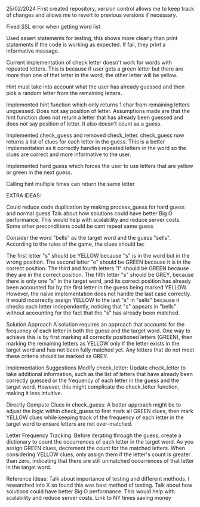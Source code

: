 25/02/2024
First created repository, version control allows me to keep track of changes and allows me to revert to previous versions if necessary. 

Fixed SSL error when getting word list

Used assert statements for testing, this shows more clearly than print statements if the code is working as expected. If fail, they print a informative message.

Current implementation of check letter doesn't work for words with repeated letters. This is because if user gets a green letter but there are more than one of that letter in the word, the other letter will be yellow.

Hint must take into account what the user has already guessed and then pick a random letter from the remaining letters.

Implemented hint function which only returns 1 char from remaining letters unguessed. Does not say position of letter. Assumptions made are that the hint function does not return a letter that has already been guessed and does not say position of letter. It also doesn't count as a guess.

Implemented check_guess and removed check_letter. check_guess now returns a list of clues for each letter in the guess. This is a better implementation as it correctly handles repeated letters in the word so the clues are correct and more informative to the user.

Implemented hard guess which forces the user to use letters that are yellow or green in the next guess.

Calling hint multiple times can return the same letter



EXTRA IDEAS:

Could reduce code duplication by making process_guess for hard guess and normal guess
Talk about how solutions could have better Big O performance. This would help with scalability and reduce server costs.
Some other preconditions could be cant repeat same guess








Consider the word "bells" as the target word and the guess "sells". According to the rules of the game, the clues should be:

The first letter "s" should be YELLOW because "s" is in the word but in the wrong position.
The second letter "e" should be GREEN because it is in the correct position.
The third and fourth letters "l" should be GREEN because they are in the correct position.
The fifth letter "s" should be GREY, because there is only one "s" in the target word, and its correct position has already been accounted for by the first letter in the guess being marked YELLOW.
However, the naive implementation does not handle the last case correctly. It would incorrectly assign YELLOW to the last "s" in "sells" because it checks each letter independently, noticing that "s" appears in "bells" without accounting for the fact that the "s" has already been matched.

Solution Approach
A solution requires an approach that accounts for the frequency of each letter in both the guess and the target word. One way to achieve this is by first marking all correctly positioned letters (GREEN), then marking the remaining letters as YELLOW only if the letter exists in the target word and has not been fully matched yet. Any letters that do not meet these criteria should be marked as GREY.

Implementation Suggestions
Modify check_letter: Update check_letter to take additional information, such as the list of letters that have already been correctly guessed or the frequency of each letter in the guess and the target word. However, this might complicate the check_letter function, making it less intuitive.

Directly Compute Clues in check_guess: A better approach might be to adjust the logic within check_guess to first mark all GREEN clues, then mark YELLOW clues while keeping track of the frequency of each letter in the target word to ensure letters are not over-matched.

Letter Frequency Tracking: Before iterating through the guess, create a dictionary to count the occurrences of each letter in the target word. As you assign GREEN clues, decrement the count for the matched letters. When considering YELLOW clues, only assign them if the letter's count is greater than zero, indicating that there are still unmatched occurrences of that letter in the target word.


Reference Ideas:
Talk about importance of testing and different methods. I researched into X so found this was best method of testing.
Talk about how solutions could have better Big O performance. This would help with scalability and reduce server costs. Link to NY times saving money
